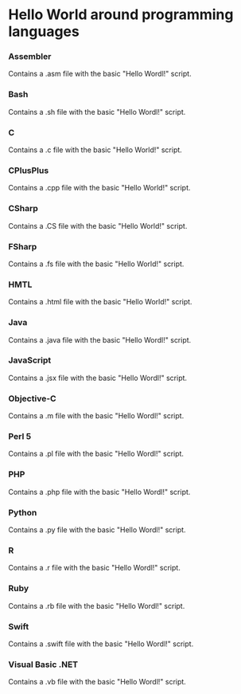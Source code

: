 # Hello World around programming languages
### Assembler
Contains a .asm file with the basic "Hello Wordl!" script.
### Bash
Contains a .sh file with the basic "Hello Wordl!" script.
### C
Contains a .c file with the basic "Hello World!" script.
### CPlusPlus
Contains a .cpp file with the basic "Hello World!" script.
### CSharp
Contains a .CS file with the basic "Hello World!" script.
### FSharp
Contains a .fs file with the basic "Hello World!" script.
### HMTL
Contains a .html file with the basic "Hello World!" script.
### Java
Contains a .java file with the basic "Hello Wordl!" script.
### JavaScript
Contains a .jsx file with the basic "Hello Wordl!" script.
### Objective-C
Contains a .m file with the basic "Hello Wordl!" script.
### Perl 5
Contains a .pl file with the basic "Hello Wordl!" script.
### PHP
Contains a .php file with the basic "Hello Wordl!" script.
### Python
Contains a .py file with the basic "Hello Wordl!" script.
### R
Contains a .r file with the basic "Hello Wordl!" script.
### Ruby
Contains a .rb file with the basic "Hello Wordl!" script.
### Swift
Contains a .swift file with the basic "Hello Wordl!" script.
### Visual Basic .NET
Contains a .vb file with the basic "Hello Wordl!" script.